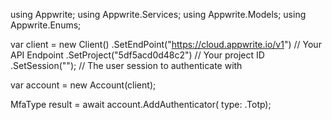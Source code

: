 using Appwrite;
using Appwrite.Services;
using Appwrite.Models;
using Appwrite.Enums;

var client = new Client()
    .SetEndPoint("https://cloud.appwrite.io/v1") // Your API Endpoint
    .SetProject("5df5acd0d48c2") // Your project ID
    .SetSession(""); // The user session to authenticate with

var account = new Account(client);

MfaType result = await account.AddAuthenticator(
    type: .Totp);